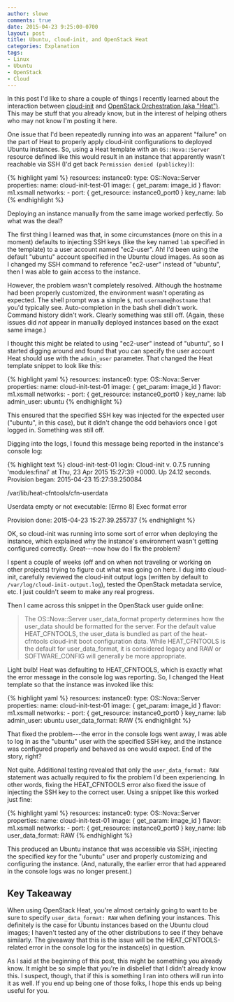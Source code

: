 ```yaml
---
author: slowe
comments: true
date: 2015-04-23 9:25:00-0700
layout: post
title: Ubuntu, cloud-init, and OpenStack Heat
categories: Explanation
tags:
- Linux
- Ubuntu
- OpenStack
- Cloud
---
```


In this post I'd like to share a couple of things I recently learned about the interaction between [cloud-init][link-1] and [OpenStack Orchestration (aka "Heat")][link-2]. This may be stuff that you already know, but in the interest of helping others who may not know I'm posting it here.

One issue that I'd been repeatedly running into was an apparent "failure" on the part of Heat to properly apply cloud-init configurations to deployed Ubuntu instances. So, using a Heat template with an `OS::Nova::Server` resource defined like this would result in an instance that apparently wasn't reachable via SSH (I'd get back `Permission denied (publickey)`):

{% highlight yaml %}
resources:
  instance0:
    type: OS::Nova::Server
    properties:
      name: cloud-init-test-01
      image: { get_param: image_id }
      flavor: m1.xsmall
      networks:
        - port: { get_resource: instance0_port0 }
      key_name: lab
{% endhighlight %}

Deploying an instance manually from the same image worked perfectly. So what was the deal?

The first thing I learned was that, in some circumstances (more on this in a moment) defaults to injecting SSH keys (like the key named `lab` specified in the template) to a user account named "ec2-user". Ah! I'd been using the default "ubuntu" account specified in the Ubuntu cloud images. As soon as I changed my SSH command to reference "ec2-user" instead of "ubuntu", then I was able to gain access to the instance.

However, the problem wasn't completely resolved. Although the hostname had been properly customized, the environment wasn't operating as expected. The shell prompt was a simple `$`, not `username@hostname` that you'd typically see. Auto-completion in the bash shell didn't work. Command history didn't work. Clearly something was still off. (Again, these issues did _not_ appear in manually deployed instances based on the exact same image.)

I thought this might be related to using "ec2-user" instead of "ubuntu", so I started digging around and found that you can specify the user account Heat should use with the `admin_user` parameter. That changed the Heat template snippet to look like this:

{% highlight yaml %}
resources:
  instance0:
    type: OS::Nova::Server
    properties:
      name: cloud-init-test-01
      image: { get_param: image_id }
      flavor: m1.xsmall
      networks:
        - port: { get_resource: instance0_port0 }
      key_name: lab
	  admin_user: ubuntu
{% endhighlight %}

This ensured that the specified SSH key was injected for the expected user ("ubuntu", in this case), but it didn't change the odd behaviors once I got logged in. Something was still off.

Digging into the logs, I found this message being reported in the instance's console log:

{% highlight text %}
cloud-init-test-01 login: Cloud-init v. 0.7.5 running 'modules:final' at Thu, 23 Apr 2015 15:27:39 +0000. Up 24.12 seconds.
Provision began: 2015-04-23 15:27:39.250084

/var/lib/heat-cfntools/cfn-userdata

Userdata empty or not executable: [Errno 8] Exec format error

Provision done: 2015-04-23 15:27:39.255737
{% endhighlight %}

OK, so cloud-init was running into some sort of error when deploying the instance, which explained why the instance's environment wasn't getting configured correctly. Great---now how do I fix the problem?

I spent a couple of weeks (off and on when not traveling or working on other projects) trying to figure out what was going on here. I dug into cloud-init, carefully reviewed the cloud-init output logs (written by default to `/var/log/cloud-init-output.log`), tested the OpenStack metadata service, etc. I just couldn't seem to make any real progress.

Then I came across this snippet in the OpenStack user guide online:

>The OS::Nova::Server user_data_format property determines how the user_data should be formatted for the server. For the default value HEAT_CFNTOOLS, the user_data is bundled as part of the heat-cfntools cloud-init boot configuration data. While HEAT_CFNTOOLS is the default for user_data_format, it is considered legacy and RAW or SOFTWARE_CONFIG will generally be more appropriate.

Light bulb! Heat was defaulting to HEAT_CFNTOOLS, which is exactly what the error message in the console log was reporting. So, I changed the Heat template so that the instance was invoked like this:

{% highlight yaml %}
resources:
  instance0:
    type: OS::Nova::Server
    properties:
      name: cloud-init-test-01
      image: { get_param: image_id }
      flavor: m1.xsmall
      networks:
        - port: { get_resource: instance0_port0 }
      key_name: lab
	  admin_user: ubuntu
	  user_data_format: RAW
{% endhighlight %}

That fixed the problem---the error in the console logs went away, I was able to log in as the "ubuntu" user with the specified SSH key, and the instance was configured properly and behaved as one would expect. End of the story, right?

Not quite. Additional testing revealed that only the `user_data_format: RAW` statement was actually required to fix the problem I'd been experiencing. In other words, fixing the HEAT_CFNTOOLS error also fixed the issue of injecting the SSH key to the correct user. Using a snippet like this worked just fine:

{% highlight yaml %}
resources:
  instance0:
    type: OS::Nova::Server
    properties:
      name: cloud-init-test-01
      image: { get_param: image_id }
      flavor: m1.xsmall
      networks:
        - port: { get_resource: instance0_port0 }
      key_name: lab
	  user_data_format: RAW
{% endhighlight %}

This produced an Ubuntu instance that was accessible via SSH, injecting the specified key for the "ubuntu" user and properly customizing and configuring the instance. (And, naturally, the earlier error that had appeared in the console logs was no longer present.)

## Key Takeaway

When using OpenStack Heat, you're almost certainly going to want to be sure to specify `user_data_format: RAW` when defining your instances. This definitely is the case for Ubuntu instances based on the Ubuntu cloud images; I haven't tested any of the other distributions to see if they behave similarly. The giveaway that this is the issue will be the HEAT_CFNTOOLS-related error in the console log for the instance(s) in question.

As I said at the beginning of this post, this might be something you already know. It might be so simple that you're in disbelief that I didn't already know this. I suspect, though, that if this is something I ran into others will run into it as well. If you end up being one of those folks, I hope this ends up being useful for you.


[link-1]: http://cloudinit.readthedocs.org/en/latest/
[link-2]: https://wiki.openstack.org/wiki/Heat
[link-3]: http://docs.openstack.org/user-guide/content/user-data-boot-scripts-and-cloud-init.html
